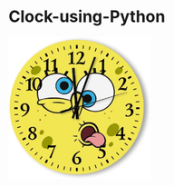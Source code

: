 # Clock-using-Python

<img src = "https://github.com/MoonPengu/Clock-using-Python/blob/main/61TjFE33OVL._AC_SL1000_.jpg" height="250" width="250"/>
